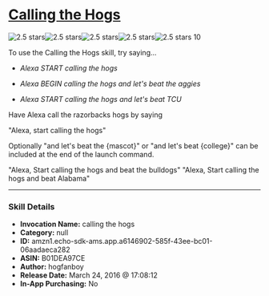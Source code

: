 # [Calling the Hogs](http://alexa.amazon.com/#skills/amzn1.echo-sdk-ams.app.a6146902-585f-43ee-bc01-06aadaeca282)
![2.5 stars](../../images/ic_star_black_18dp_1x.png)![2.5 stars](../../images/ic_star_black_18dp_1x.png)![2.5 stars](../../images/ic_star_half_black_18dp_1x.png)![2.5 stars](../../images/ic_star_border_black_18dp_1x.png)![2.5 stars](../../images/ic_star_border_black_18dp_1x.png) 10

To use the Calling the Hogs skill, try saying...

* *Alexa  START calling the hogs*

* *Alexa BEGIN calling the hogs and let's beat the aggies*

* *Alexa START calling the hogs and let's beat TCU*

Have Alexa call the razorbacks hogs by saying

"Alexa, start calling the hogs"

Optionally "and let's beat the {mascot}" or "and let's beat {college}"  can be included at the end of the launch command.

"Alexa, Start calling the hogs and beat the bulldogs"
"Alexa, Start calling the hogs and beat Alabama"

***

### Skill Details

* **Invocation Name:** calling the hogs
* **Category:** null
* **ID:** amzn1.echo-sdk-ams.app.a6146902-585f-43ee-bc01-06aadaeca282
* **ASIN:** B01DEA97CE
* **Author:** hogfanboy
* **Release Date:** March 24, 2016 @ 17:08:12
* **In-App Purchasing:** No
